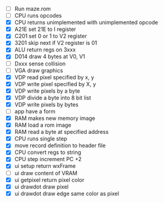 - [ ] Run maze.rom
- [ ] CPU runs opcodes
- [x] CPU returns unimplemented with unimplemented opcode
- [x] A21E set 21E to I register
- [x] C201 set 0 or 1 to V2 register
- [x] 3201 skip next if V2 register is 01
- [x] ALU return regs on 3xxx
- [x] D014 draw 4 bytes at V0, V1
- [ ] Dxxx sense collision
- [ ] VGA draw graphics
- [x] VDP read pixel specified by x, y
- [x] VDP write pixel specified by X, y
- [x] VDP write pixels by a byte
- [x] VDP divide a byte into 8 bit list
- [x] VDP write pixels by bytes
- [ ] app have a form
- [x] RAM makes new memory image
- [x] RAM load a rom image
- [x] RAM read a byte at specified address
- [x] CPU runs single step
- [x] move record definition to header file
- [x] CPU convert regs to string
- [x] CPU step increment PC +2
- [x] ui setup return wxFrame
- [ ] ui draw content of VRAM
- [x] ui getpixel return pixel color
- [x] ui drawdot draw pixel
- [x] ui drawdot draw edge same color as pixel
